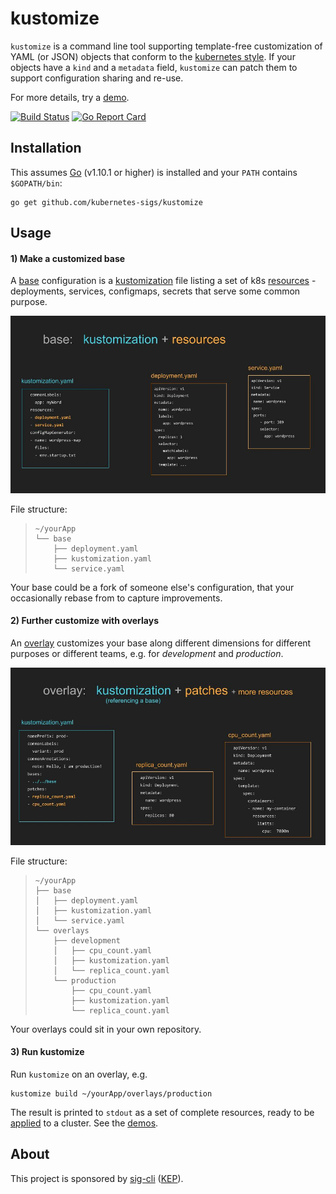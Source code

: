 # kustomize

[applied]: docs/glossary.md#apply
[base]: docs/glossary.md#base
[declarative configuration]: docs/glossary.md#declarative-application-management
[demo]: demos/README.md
[demos]: demos/README.md
[imageBase]: docs/base.jpg
[imageOverlay]: docs/overlay.jpg
[kubernetes style]: docs/glossary.md#kubernetes-style-object
[KEP]: https://github.com/kubernetes/community/blob/master/keps/sig-cli/0008-kustomize.md
[kustomization]: docs/glossary.md#kustomization
[overlay]: docs/glossary.md#overlay
[resources]: docs/glossary.md#resource
[sig-cli]: https://github.com/kubernetes/community/blob/master/sig-cli/README.md
[workflows]: docs/workflows.md


`kustomize` is a command line tool supporting
template-free customization of YAML (or JSON) objects
that conform to the [kubernetes style].  If your
objects have a `kind` and a `metadata` field,
`kustomize` can patch them to support configuration
sharing and re-use.

For more details, try a [demo].

[![Build Status](https://travis-ci.org/kubernetes-sigs/kustomize.svg?branch=master)](https://travis-ci.org/kubernetes-sigs/kustomize)
[![Go Report Card](https://goreportcard.com/badge/github.com/kubernetes-sigs/kustomize)](https://goreportcard.com/report/github.com/kubernetes-sigs/kustomize)


## Installation

This assumes [Go](https://golang.org/) (v1.10.1 or higher)
is installed and your `PATH` contains `$GOPATH/bin`:

<!-- @installkustomize @test -->
```
go get github.com/kubernetes-sigs/kustomize
```


## Usage

#### 1) Make a customized base

A [base] configuration is a [kustomization] file listing a set of
k8s [resources] - deployments, services, configmaps,
secrets that serve some common purpose.

![base image][imageBase]

File structure:

> ```
> ~/yourApp
> └── base
>     ├── deployment.yaml
>     ├── kustomization.yaml
>     └── service.yaml
> ```

Your base could be a fork of someone else's
configuration, that your occasionally rebase from to
capture improvements.

#### 2) Further customize with overlays

An [overlay] customizes your base along different dimensions
for different purposes or different teams, e.g. for
_development_ and _production_.

![overlay image][imageOverlay]

File structure:
> ```
> ~/yourApp
> ├── base
> │   ├── deployment.yaml
> │   ├── kustomization.yaml
> │   └── service.yaml
> └── overlays
>     ├── development
>     │   ├── cpu_count.yaml
>     │   ├── kustomization.yaml
>     │   └── replica_count.yaml
>     └── production
>         ├── cpu_count.yaml
>         ├── kustomization.yaml
>         └── replica_count.yaml
> ```

Your overlays could sit in your own repository.

#### 3) Run kustomize

Run `kustomize` on an overlay, e.g.

```
kustomize build ~/yourApp/overlays/production
```

The result is printed to `stdout` as a set of complete
resources, ready to be [applied] to a cluster.  See the
[demos].



## About

This project is sponsored by [sig-cli] ([KEP]).
